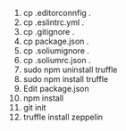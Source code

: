 1. cp .editorconnfig .
2. cp .eslintrc.yml .
3. cp .gitignore .
4. cp package.json .
5. cp .soliumignore .
6. cp .soliumrc.json .
7. sudo npm uninstall truffle
8. sudo npm install truffle
9. Edit package.json
10. npm install
11. git init
12. truffle install zeppelin
